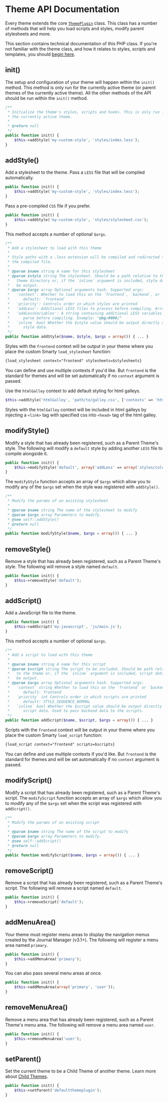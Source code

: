# Theme API Documentation

Every theme extends the core [`ThemePlugin`](https://github.com/pkp/pkp-lib/blob/main/classes/plugins/ThemePlugin.inc.php) class. This class has a number of methods that will help you load scripts and styles, modify parent stylesheets and more.

This section contains technical documentation of this PHP class. If you're not familiar with the theme class, and how it relates to styles, scripts and templates, you should [begin here](what-is-a-theme.md).

## init\(\)

The setup and configuration of your theme will happen within the `init()` method. This method is only run for the currently active theme \(or parent themes of the currently active theme\). All the other methods of the API should be run within the `init()` method.

```php
/**
 * Initialize the theme's styles, scripts and hooks. This is only run for
 * the currently active theme.
 *
 * @return null
 */
public function init() {
    $this->addStyle('my-custom-style', 'styles/index.less');
}
```

## addStyle\(\)

Add a stylesheet to the theme. Pass a `LESS` file that will be compiled automatically.

```php
public function init() {
    $this->addStyle('my-custom-style', 'styles/index.less');
}
```

Pass a pre-compiled `CSS` file if you prefer.

```php
public function init() {
    $this->addStyle('my-custom-style', 'styles/stylesheet.css');
}
```

This method accepts a number of optional `$args`.

```php
/**
 * Add a stylesheet to load with this theme
 *
 * Style paths with a .less extension will be compiled and redirected to
 * the compiled file.
 *
 * @param $name string A name for this stylesheet
 * @param $style string The stylesheet. Should be a path relative to the
 *   theme directory or, if the `inline` argument is included, style data to
 *   be output.
 * @param $args array Optional arguments hash. Supported args:
 *   'context': Whether to load this on the `frontend`, `backend`, or `htmlGalley`.
 *      default: `frontend`
 *   'priority': Controls order in which styles are printed
 *   'addLess': Additional LESS files to process before compiling. Array
 *   'addLessVariables': A string containing additional LESS variables to
 *      parse before compiling. Example: "@bg:#000;"
 *   `inline` bool Whether the $style value should be output directly as
 *      style data.
 */
public function addStyle($name, $style, $args = array()) { ... }
```

Styles with the `frontend` context will be output in your theme where you place the custom Smarty `load_stylesheet` function:

```html
{load_stylesheet context="frontend" stylesheets=$stylesheets}
```

You can define and use multiple contexts if you'd like. But `frontend` is the standard for themes and will be set automatically if no `context` argument is passed.

Use the `htmlGalley` context to add default styling for html galleys. 

```php
$this->addStyle('htmlGalley', 'path/to/galley.css', ['contexts' => 'htmlGalley']);
```
Styles with the `htmlGalley` context will be included in html galleys by injecting a `<link>` tag with specified css into `<head>` tag of the html galley.

## modifyStyle\(\)

Modify a style that has already been registered, such as a Parent Theme's style. The following will modify a `default` style by adding another `LESS` file to compile alongside it.

```php
public function init() {
    $this->modifyStyle('default', array('addLess' => array('styles/colors.less')));
}
```

The `modifyStyle` function accepts an array of `$args` which allow you to modify any of the `$args` set when the style was registered with `addStyle()`.

```php
/**
 * Modify the params of an existing stylesheet
 *
 * @param $name string The name of the stylesheet to modify
 * @param $args array Parameters to modify.
 * @see self::addStyle()
 * @return null
 */
public function modifyStyle($name, $args = array()) { ... }
```

## removeStyle\(\)

Remove a style that has already been registered, such as a Parent Theme's style. The following will remove a style named `default`.

```php
public function init() {
    $this->removeStyle('default');
}
```

## addScript\(\)

Add a JavaScript file to the theme.

```php
public function init() {
    $this->addScript('my-javascript', 'js/main.js');
}
```

This method accepts a number of optional `$args`.

```php
/**
 * Add a script to load with this theme
 *
 * @param $name string A name for this script
 * @param $script string The script to be included. Should be path relative
 *   to the theme or, if the `inline` argument is included, script data to
 *   be output.
 * @param $args array Optional arguments hash. Supported args:
 *   `context` string Whether to load this on the `frontend` or `backend`.
 *      default: frontend
 *   `priority` int Controls order in which scripts are printed
 *      default: STYLE_SEQUENCE_NORMAL
 *   `inline` bool Whether the $script value should be output directly as
 *      script data. Used to pass backend data to the scripts.
 */
public function addScript($name, $script, $args = array()) { ... }
```

Scripts with the `frontend` context will be output in your theme where you place the custom Smarty `load_script` function:

```html
{load_script context="frontend" scripts=$scripts}
```

You can define and use multiple contexts if you'd like. But `frontend` is the standard for themes and will be set automatically if no `context` argument is passed.

## modifyScript\(\)

Modify a script that has already been registered, such as a Parent Theme's script. The `modifyScript` function accepts an array of `$args` which allow you to modify any of the `$args` set when the script was registered with `addScript()`.

```php
/**
 * Modify the params of an existing script
 *
 * @param $name string The name of the script to modify
 * @param $args array Parameters to modify.
 * @see self::addScript()
 * @return null
 */
public function modifyScript($name, $args = array()) { ... }
```

## removeScript\(\)

Remove a script that has already been registered, such as a Parent Theme's script. The following will remove a script named `default`.

```php
public function init() {
    $this->removeScript('default');
}
```

## addMenuArea\(\)

Your theme must register menu areas to display the navigation menus created by the Journal Manager \(v3.1+\). The following will register a menu area named `primary`.

```php
public function init() {
    $this->addMenuArea('primary');
}
```

You can also pass several menu areas at once.

```php
public function init() {
    $this->addMenuArea(array('primary', 'user'));
}
```

## removeMenuArea\(\)

Remove a menu area that has already been registered, such as a Parent Theme's menu area. The following will remove a menu area named `user`.

```php
public function init() {
    $this->removeMenuArea('user');
}
```

## setParent\(\)

Set the current theme to be a Child Theme of another theme. Learn more about [Child Themes](child-themes.md).

```php
public function init() {
    $this->setParent('defaultthemeplugin');
}
```



